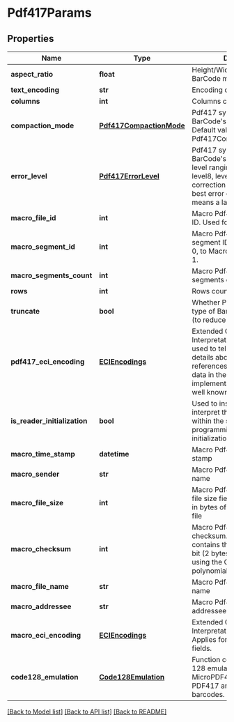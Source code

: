 # Pdf417Params

## Properties
Name | Type | Description | Notes
------------ | ------------- | ------------- | -------------
**aspect_ratio** | **float** | Height/Width ratio of 2D BarCode module. | [optional] 
**text_encoding** | **str** | Encoding of codetext. | [optional] 
**columns** | **int** | Columns count. | [optional] 
**compaction_mode** | [**Pdf417CompactionMode**](Pdf417CompactionMode.md) | Pdf417 symbology type of BarCode&#39;s compaction mode. Default value: Pdf417CompactionMode.Auto. | [optional] 
**error_level** | [**Pdf417ErrorLevel**](Pdf417ErrorLevel.md) | Pdf417 symbology type of BarCode&#39;s error correction level ranging from level0 to level8, level0 means no error correction info, level8 means best error correction which means a larger picture. | [optional] 
**macro_file_id** | **int** | Macro Pdf417 barcode&#39;s file ID. Used for MacroPdf417. | [optional] 
**macro_segment_id** | **int** | Macro Pdf417 barcode&#39;s segment ID, which starts from 0, to MacroSegmentsCount - 1. | [optional] 
**macro_segments_count** | **int** | Macro Pdf417 barcode segments count. | [optional] 
**rows** | **int** | Rows count. | [optional] 
**truncate** | **bool** | Whether Pdf417 symbology type of BarCode is truncated (to reduce space). | [optional] 
**pdf417_eci_encoding** | [**ECIEncodings**](ECIEncodings.md) | Extended Channel Interpretation Identifiers. It is used to tell the barcode reader details about the used references for encoding the data in the symbol. Current implementation consists all well known charset encodings. | [optional] 
**is_reader_initialization** | **bool** | Used to instruct the reader to interpret the data contained within the symbol as programming for reader initialization | [optional] 
**macro_time_stamp** | **datetime** | Macro Pdf417 barcode time stamp | [optional] 
**macro_sender** | **str** | Macro Pdf417 barcode sender name | [optional] 
**macro_file_size** | **int** | Macro Pdf417 file size. The file size field contains the size in bytes of the entire source file | [optional] 
**macro_checksum** | **int** | Macro Pdf417 barcode checksum. The checksum field contains the value of the 16-bit (2 bytes) CRC checksum using the CCITT-16 polynomial | [optional] 
**macro_file_name** | **str** | Macro Pdf417 barcode file name | [optional] 
**macro_addressee** | **str** | Macro Pdf417 barcode addressee name | [optional] 
**macro_eci_encoding** | [**ECIEncodings**](ECIEncodings.md) | Extended Channel Interpretation Identifiers. Applies for Macro PDF417 text fields. | [optional] 
**code128_emulation** | [**Code128Emulation**](Code128Emulation.md) | Function codeword for Code 128 emulation. Applied for MicroPDF417 only. Ignored for PDF417 and MacroPDF417 barcodes. | [optional] 

[[Back to Model list]](../README.md#documentation-for-models) [[Back to API list]](../README.md#documentation-for-api-endpoints) [[Back to README]](../README.md)


